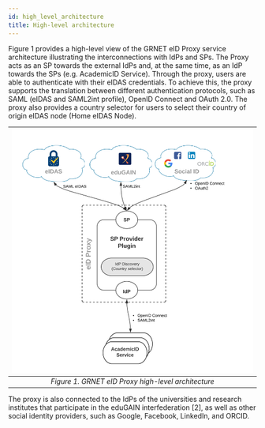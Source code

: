 ```yaml
---
id: high_level_architecture
title: High-level architecture
---
```


Figure 1 provides a high-level view of the GRNET eID Proxy service architecture illustrating the interconnections with IdPs and SPs. The Proxy acts as an SP towards the external IdPs and, at the same time, as an IdP towards the SPs (e.g. AcademicID Service). Through the proxy, users are able to authenticate with their eIDAS credentials. To achieve this, the proxy supports the translation between different authentication protocols, such as SAML (eIDAS and SAML2int profile), OpenID Connect and OAuth 2.0. The proxy also provides a country selector for users to select their country of origin eIDAS node (Home eIDAS Node).

| ![figure_1](assets/figure1.png) |
|:--------------------:|
| *Figure 1. GRNET eID Proxy high-level architecture* |

The proxy is also connected to the IdPs of the universities and research institutes that participate in the eduGAIN interfederation [2], as well as other social identity providers, such as Google, Facebook, LinkedIn, and ORCID. 


